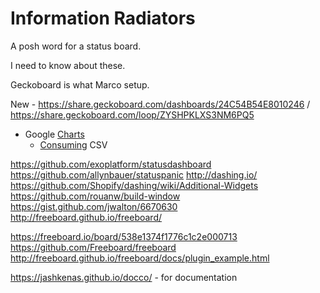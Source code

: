# Information Radiators

A posh word for a status board.

I need to know about these.

Geckoboard is what Marco setup.

New - https://share.geckoboard.com/dashboards/24C54B54E8010246 / https://share.geckoboard.com/loop/ZYSHPKLXS3NM6PQ5

 * Google [Charts](https://developers.google.com/chart/)
   * [Consuming](http://bl.ocks.org/espinielli/8d106a5cf9aa99734d43) CSV

https://github.com/exoplatform/statusdashboard
https://github.com/allynbauer/statuspanic
http://dashing.io/
https://github.com/Shopify/dashing/wiki/Additional-Widgets
https://github.com/rouanw/build-window
https://gist.github.com/jwalton/6670630
http://freeboard.github.io/freeboard/

https://freeboard.io/board/538e1374f1776c1c2e000713
https://github.com/Freeboard/freeboard
http://freeboard.github.io/freeboard/docs/plugin_example.html


https://jashkenas.github.io/docco/ - for documentation
